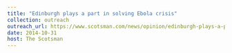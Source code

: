 ```yaml
---
title: "Edinburgh plays a part in solving Ebola crisis"
collection: outreach
outreach_url: https://www.scotsman.com/news/opinion/edinburgh-plays-a-part-in-solving-ebola-crisis-1-3589501
date: 2014-10-31
host: The Scotsman
---
```

